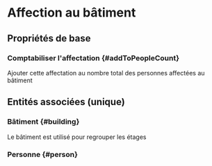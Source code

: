 # Affection au bâtiment
<!--- THIS FILE IS GENERATED PLEASE DO NOT EDIT IT DIRECTLY --->



## Propriétés de base

### Comptabiliser l'affectation {#addToPeopleCount}
        
Ajouter cette affectation au nombre total des personnes affectées au bâtiment

## Entités associées (unique)

### Bâtiment {#building}
        
Le bâtiment est utilisé pour regrouper les étages
### Personne {#person}
        





